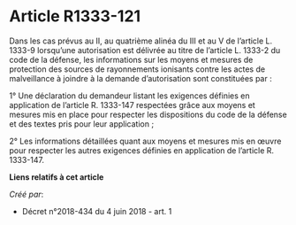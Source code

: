 # Article R1333-121

Dans les cas prévus au II, au quatrième alinéa du III et au V de l’article L. 1333-9 lorsqu’une autorisation est délivrée au
titre de l’article L. 1333-2 du code de la défense, les informations sur les moyens et mesures de protection des sources de
rayonnements ionisants contre les actes de malveillance à joindre à la demande d’autorisation sont constituées par :

1° Une déclaration du demandeur listant les exigences définies en application de l’article R. 1333-147 respectées grâce aux
moyens et mesures mis en place pour respecter les dispositions du code de la défense et des textes pris pour leur
application ;

2° Les informations détaillées quant aux moyens et mesures mis en œuvre pour respecter les autres exigences définies en
application de l’article R. 1333-147.

**Liens relatifs à cet article**

_Créé par_:

  - Décret n°2018-434 du 4 juin 2018 - art. 1
